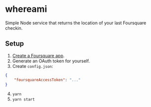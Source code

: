 whereami
========

Simple Node service that returns the location of your last Foursquare checkin.

## Setup

1. [Create a Foursquare app](https://foursquare.com/developers/apps).
2. Generate an OAuth token for yourself.
3. Create `config.json`:

  ```json
  {
      "foursquareAccessToken": "..."
  }
  ```
4. `yarn`
5. `yarn start`

